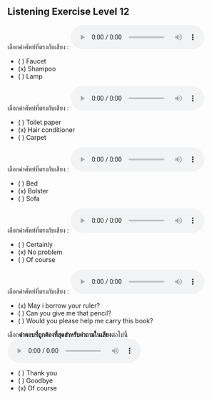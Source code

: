 ## Listening Exercise Level 12

เลือกคำศัพท์ที่ตรงกับเสียง :  ![](/media/audio/shampoo.mp3) 
 - ( ) Faucet
 - (x) Shampoo
 - ( ) Lamp

เลือกคำศัพท์ที่ตรงกับเสียง :  ![](/media/audio/hair&#x20;conditioner.mp3) 
 - ( ) Toilet paper
 - (x) Hair conditioner
 - ( ) Carpet

เลือกคำศัพท์ที่ตรงกับเสียง :  ![](/media/audio/bolster.mp3) 
 - ( ) Bed
 - (x) Bolster
 - ( ) Sofa

เลือกคำศัพท์ที่ตรงกับเสียง :  ![](/media/audio/No%20problem.mp3) 
 - ( ) Certainly
 - (x) No problem
 - ( ) Of course

เลือกคำศัพท์ที่ตรงกับเสียง :  ![](/media/audio/May&#x20;I&#x20;borrow&#x20;your&#x20;ruler.mp3) 
 - (x) May i borrow your ruler?
 - ( ) Can you give me that pencil?
 - ( ) Would you please help me carry this book?

เลือก**คำตอบที่ถูกต้องที่สุดสำหรับคำถามในเสียง**ต่อไปนี้  
![](/media/audio/Can%20you%20give%20me%20that%20pencil.mp3)
 - ( ) Thank you
 - ( ) Goodbye
 - (x) Of course
